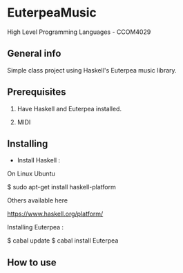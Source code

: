# EuterpeaMusic
  High Level Programming Languages - CCOM4029  
  
  ## General info
  Simple class project using Haskell's Euterpea music library.
 
  ## Prerequisites
  1) Have Haskell and Euterpea installed.
  
  2) MIDI
  
  ## Installing
  * Install Haskell : 
  
  On Linux Ubuntu 
  
  $ sudo apt-get install haskell-platform
  
  Others available here
  
  https://www.haskell.org/platform/
  
  Installing Euterpea : 
  
  $ cabal update
  $ cabal install Euterpea
  
  
  ## How to use
  
  
  
